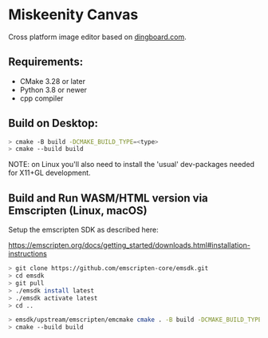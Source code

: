 # Miskeenity Canvas

Cross platform image editor based on [dingboard.com](https://dingboard.com/).

## Requirements:
- CMake 3.28 or later
- Python 3.8 or newer
- cpp compiler

## Build on Desktop:

```bash
> cmake -B build -DCMAKE_BUILD_TYPE=<type>
> cmake --build build
```

NOTE: on Linux you'll also need to install the 'usual' dev-packages needed for X11+GL development.

## Build and Run WASM/HTML version via Emscripten (Linux, macOS)

Setup the emscripten SDK as described here:

https://emscripten.org/docs/getting_started/downloads.html#installation-instructions

```bash
> git clone https://github.com/emscripten-core/emsdk.git
> cd emsdk
> git pull
> ./emsdk install latest
> ./emsdk activate latest
> cd ..

> emsdk/upstream/emscripten/emcmake cmake . -B build -DCMAKE_BUILD_TYPE=<type>
> cmake --build build
```

